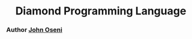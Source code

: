 <div align="center">
 <h1> Diamond Programming Language </h1>
 </div>





 <div>
     <h3>  Author  <a href="https://linktr.ee/johnoseni">John Oseni</a> </h3>
 </div>